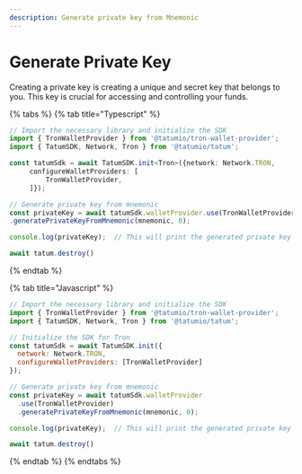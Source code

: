 ```yaml
---
description: Generate private key from Mnemonic
---
```


# Generate Private Key

Creating a private key is creating a unique and secret key that belongs to you. This key is crucial for accessing and controlling your funds.

{% tabs %}
{% tab title="Typescript" %}
```typescript
// Import the necessary library and initialize the SDK
import { TronWalletProvider } from '@tatumio/tron-wallet-provider';
import { TatumSDK, Network, Tron } from '@tatumio/tatum';

const tatumSdk = await TatumSDK.init<Tron>({network: Network.TRON,
     configureWalletProviders: [
         TronWalletProvider,
     ]});

// Generate private key from mnemonic
const privateKey = await tatumSdk.walletProvider.use(TronWalletProvider)
.generatePrivateKeyFromMnemonic(mnemonic, 0);

console.log(privateKey);  // This will print the generated private key

await tatum.destroy()

```
{% endtab %}

{% tab title="Javascript" %}
```javascript
// Import the necessary library and initialize the SDK
import { TronWalletProvider } from '@tatumio/tron-wallet-provider';
import { TatumSDK, Network, Tron } from '@tatumio/tatum';

// Initialize the SDK for Tron
const tatumSdk = await TatumSDK.init({
  network: Network.TRON,
  configureWalletProviders: [TronWalletProvider]
});

// Generate private key from mnemonic
const privateKey = await tatumSdk.walletProvider
  .use(TronWalletProvider)
  .generatePrivateKeyFromMnemonic(mnemonic, 0);

console.log(privateKey);  // This will print the generated private key

await tatum.destroy()

```
{% endtab %}
{% endtabs %}
